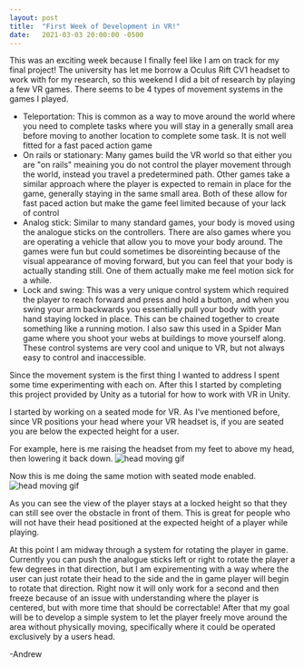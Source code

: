 ```yaml
---
layout: post
title:  "First Week of Development in VR!"
date:   2021-03-03 20:00:00 -0500
---
```

This was an exciting week because I finally feel like I am on track for my final project! The university has let me borrow a Oculus Rift CV1 headset to work with for my research, so this weekend I did a bit of research by playing a few VR games. There seems to be 4 types of movement systems in the games I played.
<ul>
    <li>Teleportation: This is common as a way to move around the world where you need to complete tasks where you will stay in a generally small area before moving to another location to complete some task. It is not well fitted for a fast paced action game</li>
    <li>On rails or stationary: Many games build the VR world so that either you are "on rails" meaining you do not control the player movement through the world, instead you travel a predetermined path. Other games take a similar approach where the player is expected to remain in place for the game, generally staying in the same small area. Both of these allow for fast paced action but make the game feel limited because of your lack of control</li>
    <li>Analog stick: Similar to many standard games, your body is moved using the analogue sticks on the controllers. There are also games where you are operating a vehicle that allow you to move your body around. The games were fun but could sometimes be disoreinting because of the visual appearance of moving forward, but you can feel that your body is actually standing still. One of them actually make me feel motion sick for a while.</li>
    <li>Lock and swing: This was a very unique control system which required the player to reach forward and press and hold a button, and when you swing your arm backwards you essentially pull your body with your hand staying locked in place. This can be chained together to create something like a running motion. I also saw this used in a Spider Man game where you shoot your webs at buildings to move yourself along. These control systems are very cool and unique to VR, but not always easy to control and inaccessible.</li>
</ul>

Since the movement system is the first thing I wanted to address I spent some time experimenting with each on. After this I started by completing <a src="https://learn.unity.com/project/vr-beginner-the-escape-room">this project</a> provided by Unity as a tutorial for how to work with VR in Unity.

I started by working on a seated mode for VR. As I've mentioned before, since VR positions your head where your VR headset is, if you are seated you are below the expected height for a user.

For example, here is me raising the headset from my feet to above my head, then lowering it back down.
<image src="{{site.url}}/assets/gifs3_3/standard.gif" alt="head moving gif"/>

Now this is me doing the same motion with seated mode enabled.
<image src="{{site.url}}/assets/gifs3_3/seated.gif" alt="head moving gif"/>

As you can see the view of the player stays at a locked height so that they can still see over the obstacle in front of them. This is great for people who will not have their head positioned at the expected height of a player while playing.

At this point I am midway through a system for rotating the player in game. Currently you can push the analogue sticks left or right to rotate the player a few degrees in that direction, but I am expirementing with a way where the user can just rotate their head to the side and the in game player will begin to rotate that direction. Right now it will only work for a second and then freeze because of an issue with understanding where the player is centered, but with more time that should be correctable! After that my goal will be to develop a simple system to let the player freely move around the area without physically moving, specifically where it could be operated exclusively by a users head.

-Andrew